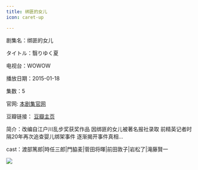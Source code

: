 ```yaml
---
title: 绑匪的女儿
icon: caret-up

---
```


剧集名：绑匪的女儿

タイトル：翳りゆく夏

电视台：WOWOW

播放日期：2015-01-18

集数：5

官网: [本剧集官网](https://www.wowow.co.jp/detail/106104)

豆瓣链接： [豆瓣主页](https://movie.douban.com/subject/26041851/)

简介：改编自江户川乱步奖获奖作品 因绑匪的女儿被著名报社录取 前精英记者时隔20年再次追查婴儿绑架事件 逐渐揭开事件真相…

cast：渡部篤郎|時任三郎|門脇麦|菅田将暉|前田敦子|岩松了|滝藤賢一

![](https://listpic.tsgsanjiao.com/2015/2015bfdne.jpg)